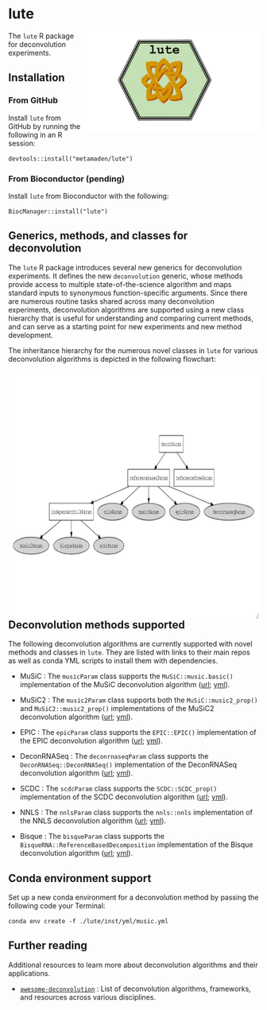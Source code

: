 # lute

[<img style="float: right;" src = "inst/png/lute_hexsticker_basic1.png" height="200"/>](https://github.com/metamaden/lute)

The `lute` R package for deconvolution experiments.

## Installation

### From GitHub

Install `lute` from GitHub by running the following in an R session:

```
devtools::install("metamaden/lute")
```

### From Bioconductor (pending)

Install `lute` from Bioconductor with the following:

```
BiocManager::install("lute")
```

## Generics, methods, and classes for deconvolution

The `lute` R package introduces several new generics for deconvolution experiments. It defines the new 
`deconvolution` generic, whose methods provide access to multiple state-of-the-science algorithm and maps 
standard inputs to synonymous function-specific arguments. Since there are numerous routine tasks shared across many deconvolution experiments, deconvolution algorithms are supported using a new class hierarchy that is useful
for understanding and comparing current methods, and can serve as a starting point for new experiments and
new method development.

The inheritance hierarchy for the numerous novel classes in `lute` for various deconvolution algorithms is depicted in the following flowchart:

[<img style="float: right;" src = "inst/jpg/deconvolution_classes_flowchart.jpeg" height="500"/>](https://github.com/metamaden/lute)

## Deconvolution methods supported

The following deconvolution algorithms are currently supported with novel methods and classes in `lute`. They are listed with links to their main repos as well as conda YML scripts to install them with dependencies.

* MuSiC : The `musicParam` class supports the `MuSiC::music.basic()` implementation of the MuSiC deconvolution algorithm ([url](https://github.com/xuranw/MuSiC); [yml](https://github.com/metamaden/lute/blob/main/inst/yml/music.yml)).

* MuSiC2 : The `music2Param` class supports both the `MuSiC::music2_prop()` and `MuSiC2::music2_prop()` implementations of the MuSiC2 deconvolution algorithm ([url](https://github.com/Jiaxin-Fan/MuSiC2); [yml]()).

* EPIC : The `epicParam` class supports the `EPIC::EPIC()` implementation of the EPIC deconvolution algorithm ([url](https://github.com/GfellerLab/EPIC); [yml](https://github.com/metamaden/lute/blob/main/inst/yml/epic.yml)).

* DeconRNASeq : The `deconrnaseqParam` class supports the `DeconRNASeq::DeconRNASeq()` implementation of the DeconRNASeq deconvolution algorithm ([url](https://bioconductor.org/packages/release/bioc/html/DeconRNASeq.html); [yml](https://github.com/metamaden/lute/blob/main/inst/yml/deconrnaseq.yml)).

* SCDC : The `scdcParam` class supports the `SCDC::SCDC_prop()` implementation of the SCDC deconvolution algorithm ([url](https://github.com/meichendong/SCDC); [yml](https://github.com/metamaden/lute/blob/main/inst/yml/scdc.yml)).

* NNLS : The `nnlsParam` class supports the `nnls::nnls` implementation of the NNLS deconvolution algorithm ([url](https://cran.r-project.org/web/packages/nnls/index.html); [yml]()).

* Bisque : The `bisqueParam` class supports the `BisqueRNA::ReferenceBasedDecomposition` implementation of the Bisque deconvolution algorithm ([url](https://github.com/cozygene/bisque); [yml](https://github.com/metamaden/lute/blob/main/inst/yml/bisque.yml)).

## Conda environment support

Set up a new conda environment for a deconvolution method by passing the following code your Terminal:

```
conda env create -f ./lute/inst/yml/music.yml
```

## Further reading

Additional resources to learn more about deconvolution algorithms and their applications.

* [`awesome-deconvolution`](https://github.com/metamaden/awesome-deconvolution) : List of deconvolution algorithms, frameworks, and resources across various disciplines.